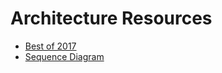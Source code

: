 # Architecture Resources


- [Best of 2017](https://risingstars.js.org/2017/en/)
- [Sequence Diagram](https://www.planttext.com)